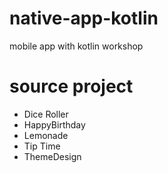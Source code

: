 # native-app-kotlin
mobile app with kotlin workshop
# source project
- Dice Roller
- HappyBirthday
- Lemonade
- Tip Time
- ThemeDesign

